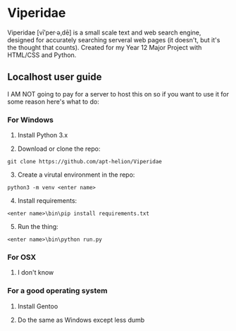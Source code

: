 # Viperidae

Viperidae [vī′per·ə‚dē] is a small scale text and web search engine, designed for accurately searching serveral
web pages (it doesn't, but it's the thought that counts). Created for my Year 12 Major Project with HTML/CSS and Python.

## Localhost user guide

I AM NOT going to pay for a server to host this on so if you want to use it for some reason here's what to do:

### For Windows

1. Install Python 3.x

2. Download or clone the repo:

`git clone https://github.com/apt-helion/Viperidae`

3. Create a virutal environment in the repo:

`python3 -m venv <enter name>`

4. Install requirements:

`<enter name>\bin\pip install requirements.txt`

5. Run the thing:

`<enter name>\bin\python run.py`

### For OSX

1. I don't know

### For a good operating system

1. Install Gentoo

2. Do the same as Windows except less dumb
